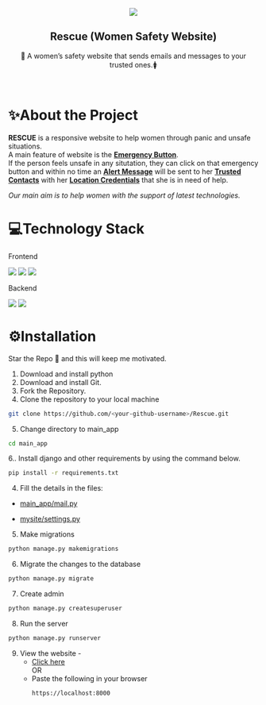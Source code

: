 <p align="center">
  <a href="https://github.com/swapnilsparsh/Rescue">
    <img src="https://github.com/swapnilsparsh/Rescue/blob/master/main_app/static/Images/rescues.gif" >
  </a>

  <h2 align="center"><b>Rescue (Women Safety Website)</b></h2>

  <p align="center">
    <p style align="center">📧 A women’s safety website that sends emails and messages to your trusted ones.🚺</p> 
    <br />
  </p>
</p>

# ✨About the Project

**RESCUE** is a responsive website to help women through panic and unsafe situations.<br>
A main feature of website is the <u>**Emergency Button**</u>.<br> If the person feels unsafe in any situtation, they can click on that emergency button and within no time an <u>**Alert Message**</u> will be sent to her <u>**Trusted Contacts**</u> with her <u>**Location Credentials**</u> that she is in need of help. 

_Our main aim is to help women with the support of latest technologies._

# 💻Technology Stack
Frontend

  <img src="https://img.shields.io/badge/html5%20-%23E34F26.svg?&style=for-the-badge&logo=html5&logoColor=white"/>   <img src="https://img.shields.io/badge/css3%20-%231572B6.svg?&style=for-the-badge&logo=css3&logoColor=white"/>    <img src="https://img.shields.io/badge/bootstrap%20-%234f0599.svg?&style=for-the-badge&logo=bootstrap&logoColor=white"/>

Backend

  <img src="https://img.shields.io/badge/django%20-%23092E20.svg?&style=for-the-badge&logo=django&logoColor=white"/>   <img src="https://img.shields.io/badge/sqlite-%2307405e.svg?&style=for-the-badge&logo=sqlite&logoColor=white"/>

# ⚙Installation

<p> Star the Repo 🌟 and this will keep me motivated. </p>

1. Download and install python
2. Download and install Git.
3. Fork the Repository.
4. Clone the repository to your local machine 
```sh
git clone https://github.com/<your-github-username>/Rescue.git
```

5. Change directory to main_app
```sh
cd main_app
```

6.. Install django and other requirements by using the command below.
```sh
pip install -r requirements.txt
```

4. Fill the details in the files: 
  
  * [main_app/mail.py](main_app/mail.py)

  * [mysite/settings.py](main_app/settings.py)

5. Make migrations
```bash
python manage.py makemigrations
```

6. Migrate the changes to the database
```bash 
python manage.py migrate
```

7. Create admin 
```bash
python manage.py createsuperuser
```

8. Run the server
```bash
python manage.py runserver
```

9. View the website - 
    - [Click here](https://localhost:8000 "https://localhost:8000")
    <br> OR <br>
    - Paste the following in your browser
      ```bash
      https://localhost:8000
      ```

